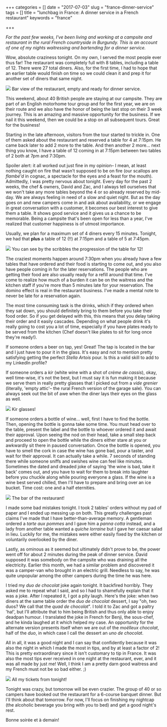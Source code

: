 +++
categories = []
date = "2017-07-03"
slug = "france-dinner-service"
tags = []
title = "lunchbag in France: A dinner service in a French restaurant"
keywords = "france"

+++

_For the past few weeks, I've been living and working at a campsite and restaurant in the rural French countryside in Burgundy. This is an account of one of my nights waitressing and bartending for a dinner service._

Wow, absolute craziness tonight. On my own, I served the most people ever thus far! The restaurant was completely full with 8 tables, including a table of 12. There were 27 total diners. Also, for the first time, I had to hope that an earlier table would finish on time so we could clean it and prep it for another set of diners that same night.

![](/img/IMG_7747.jpg)
<span class="caption">Bar view of the restaurant, empty and ready for dinner service.</span>

This weekend, about 40 British people are staying at our campsite. They are part of an English motorhome tour group and for the first year, we are on their route and we also have the honor of being the last stop on their 3 week journey. This is an amazing and massive opportunity for the business. If we nail it this weekend, then we could be a stop on all subsequent tours. Great for the business!

Starting in the late afternoon, visitors from the tour started to trickle in. One of them asked about the restaurant and reserved a table for 4 at 7:15pm. He came back later to add 2 more to the table. And then another 2 more... next thing you know, I have a table of 12 coming in at 7:15pm between two tables of 2 both at 7pm and 7:30pm.

Spoiler alert: it all worked out just fine in my opinion– I mean, at least nothing caught on fire that wasn't supposed to be on fire (our scallops are _flambé'd_ in cognac, a spectacle for the eyes and a feast for the mouth). Admittedly, I was pretty nervous about tonight. Every day for the past 2 weeks, the chef & owners, David and Zac, and I always tell ourselves that we won't take any more tables beyond the 4 or so already reserved by mid-day. We are always feeling in need of a slow and quiet night. But as the day goes on and new campers come in and ask about availability, or we engage in great conversation with a customer, it becomes our best interest to give them a table. It shows good service and it gives us a chance to be memorable. Being a campsite that's been open for less than a year, I've realized that customer happiness is of utmost importance.

Usually, we plan for a maximum set of 4 diners every 15 minutes. Tonight, we had that **plus** a table of 12 (!!) at 7:15pm and a table of 5 at 7:45pm.

![](/img/IMG_7909-1.png)
<span class="caption">You can see by the scribbles the progression of the table for 12!</span>

The craziest moments happen around 7:30pm when you already have a few tables that have ordered and their food is starting to come out, and you also have people coming in for the later reservations. The people who are getting their food are also usually ready for a refill around that time. I've come to realize how much of a burden it can be on the waitress and the kitchen staff if you're more than 5 minutes late for your reservation. The domino effect is real in the restaurant business. I've made a mental note to never be late for a reservation again.

The most time consuming task is the drinks, which if they ordered when they sat down, you should definitely bring to them before you take their food order. So if you get delayed with this, this means that you delay taking their order and it easily cascades. Depending on what people drink it's really going to cost you a lot of time, especially if you have plates ready to be served from the kitchen (Chef doesn't like plates to sit for long once they're ready!).

If someone orders a beer on tap, yes! Great! The tap is located in the bar and I just have to pour it in the glass. It's easy and not to mention pretty satisfying getting the perfect _Stella Artois_ pour. Is this a valid skill to add to my LinkedIn profile?

If someone orders a _kir_ (white wine with a shot of _crème de cassis_), okay, well time-wise, it's not the best, but I must say it is fun making it because we serve them in really pretty glasses that I picked out from a _vide grenier_ (literally, 'empty attic'– the rural French version of the garage sale). You can always seek out the bit of awe when the diner lays their eyes on the glass as well.

![](/img/IMG_7913.jpg)
<span class="caption">Kir glasses!</span>

If someone orders a bottle of wine... well, first I have to find the bottle. Then, opening the bottle is gonna take some time. You must head over to the table, present the label and the bottle to whoever ordered it and await their approval. Upon seeing the nod on their head, take a small step back and proceed to open the bottle while the diners either stare at you or awkwardly sit there in paused conversation. Once the bottle is opened, you have to smell the cork in case the wine has gone bad, pour a taster, and wait for their approval. It can actually take a while. 7 seconds of standing there while someone sniffs and swishes wine can feel like minutes. Sometimes the dated and dreaded joke of saying 'the wine is bad, take it back' comes out, and you have to wait for them to break into laughter before you chuckle along while pouring everyone a glass. If the wine is a wine best served chilled, then I'll have to prepare and bring over an ice bucket. Time cost: one and a half eternities.

![](/img/IMG_7894.jpg)
<span class="caption">The bar of the restaurant!</span>

I made some bad mistakes tonight. I took 2 tables' orders without my pad of paper and I ended up messing up on both. This greatly challenges past claims I've made that I have better-than-average memory. A gentleman ordered a _tarte aux pommes_ and I gave him a _panna cotta_ instead, and a lady from another table wanted a _quiche lorraine_ but I gave her caesar salad in lieu. Luckily for me, the mistakes were either easily fixed by the kitchen or voluntarily overlooked by the diner.

Lastly, as ominous as it seemed but ultimately didn't prove to be, the power went off for about 2 minutes during the peak of dinner service. David supposed it was somebody on the campsite who was draining all the electricity. Earlier this month, we had a similar problem and discovered it was a camper-van who brought in an electric grill. Needless to say, he was quite unpopular among the other campers during the time he was here.

I tried my _duo de chocolat_ joke again tonight. It backfired horribly. They asked me to repeat what I said, and so I had to shamefully explain that it was a joke. After I repeated it, I got a pity laugh. Here's the joke: when two diners at the same table order the _duo de chocolat_ dessert, I say "oh, two duos? We call that the _quad de chocolat_". I told it to Zac and got a paltry 'ha!', but I'll attribute that to him being British and thus only able to enjoy deadpan humour. I translated the joke in French for Benji, the sous-chef, and he kinda laughed at it which helped my case. An opportunity for the alternate version presents itself when we are out of the _moëlleux chocolat_, half of the _duo_, in which case I call the dessert an _uno de chocolat_.

All in all, it was a good night and I can say that confidently because it was also the night in which I made the most in tips, and by at least a factor of 2! This is pretty extraordinary since it isn't customary to tip in France. It was also the most tips ever received in one night at the restaurant, ever, and it was all made by just me! Well, I think I am a pretty darn good waitress and my French must not be so bad either. ;)

![](/img/IMG_7900.jpg)
<span class="caption">All my tickets from tonight!</span>

Tonight was crazy, but tomorrow will be even crazier. The group of 40 or so campers have booked out the restaurant for a 6-course banquet dinner. But I'll think about that tomorrow. For now, I'll focus on finishing my nightcap (the alcoholic beverage you bring with you to bed) and get a good night's rest.

Bonne soirée et à demain!
